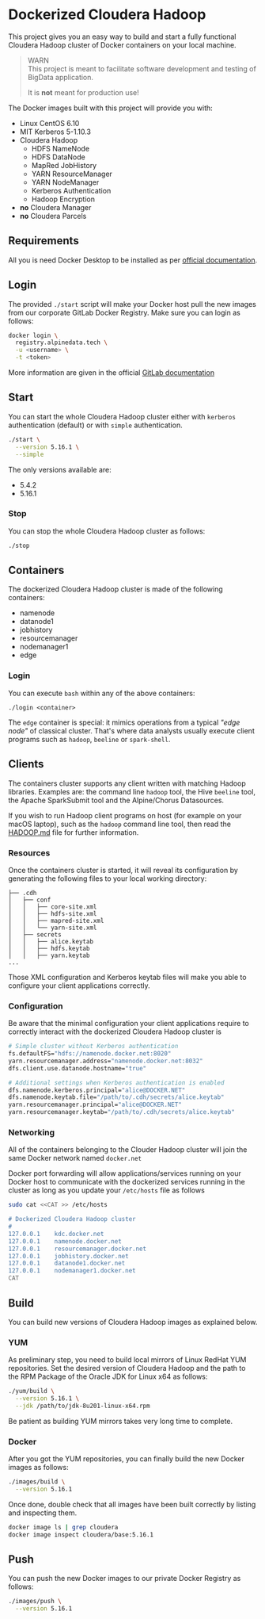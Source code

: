 # Dockerized Cloudera Hadoop
This project gives you an easy way to build and start a fully functional Cloudera Hadoop cluster of Docker containers on your local machine.

> WARN  
> This project is meant to facilitate software development and testing of BigData application.
>
> It is **not** meant for production use!


The Docker images built with this project will provide you with:

- Linux CentOS 6.10
- MIT Kerberos 5-1.10.3
- Cloudera Hadoop
    * HDFS NameNode
    * HDFS DataNode
    * MapRed JobHistory
    * YARN ResourceManager
    * YARN NodeManager
    * Kerberos Authentication
    * Hadoop Encryption
- **no** Cloudera Manager
- **no** Cloudera Parcels

## Requirements
All you is need Docker Desktop to be installed as per [official documentation](https://www.docker.com/products/docker-desktop).

## Login
The provided `./start` script will make your Docker host pull the new images from our corporate GitLab Docker Registry. Make sure you can login as follows:

```bash
docker login \
  registry.alpinedata.tech \
  -u <username> \
  -t <token>
```

More information are given in the official [GitLab documentation](https://docs.gitlab.com/ee/user/project/container_registry.html)

## Start
You can start the whole Cloudera Hadoop cluster either with `kerberos` authentication (default) or with `simple` authentication.

```bash
./start \
  --version 5.16.1 \
  --simple
```

The only versions available are:

- 5.4.2
- 5.16.1


### Stop
You can stop the whole Cloudera Hadoop cluster as follows:

```bash
./stop
```

## Containers
The dockerized Cloudera Hadoop cluster is made of the following containers:

- namenode
- datanode1
- jobhistory
- resourcemanager
- nodemanager1
- edge


### Login
You can execute `bash` within any of the above containers:

```
./login <container>
```

The ``edge`` container is special: it mimics operations from a typical _"edge node"_ of classical cluster. That's where data analysts usually execute client programs such as `hadoop`, `beeline` or `spark-shell`.


## Clients
The containers cluster supports any client written with matching Hadoop libraries. Examples are: the command line `hadoop` tool, the Hive `beeline` tool, the Apache SparkSubmit tool and the Alpine/Chorus Datasources.

If you wish to run Hadoop client programs on host (for example on your macOS laptop), such as the `hadoop` command line tool, then read the [HADOOP.md](HADOOP.md) file for further information.


### Resources
Once the containers cluster is started, it will reveal its configuration by generating the following files to your local working directory:

```
├── .cdh
│   ├── conf
│   │   ├── core-site.xml
│   │   ├── hdfs-site.xml
│   │   ├── mapred-site.xml
│   │   └── yarn-site.xml
│   ├── secrets
│   │   ├── alice.keytab
│   │   ├── hdfs.keytab
│   │   ├── yarn.keytab
...
```
Those XML configuration and Kerberos keytab files will make you able to configure your client applications correctly.

### Configuration
Be aware that the minimal configuration your client applications require to correctly interact with the dockerized Cloudera Hadoop cluster is

```bash
# Simple cluster without Kerberos authentication
fs.defaultFS="hdfs://namenode.docker.net:8020"
yarn.resourcemanager.address="namenode.docker.net:8032"
dfs.client.use.datanode.hostname="true"

# Additional settings when Kerberos authentication is enabled
dfs.namenode.kerberos.principal="alice@DOCKER.NET"
dfs.namenode.keytab.file="/path/to/.cdh/secrets/alice.keytab"
yarn.resourcemanager.principal="alice@DOCKER.NET"
yarn.resourcemanager.keytab="/path/to/.cdh/secrets/alice.keytab"
```


### Networking
All of the containers belonging to the Clouder Hadoop cluster will join the same Docker network named `docker.net`

Docker port forwarding will allow applications/services running on your Docker host to communicate with the dockerized services running in the cluster as long as you update your `/etc/hosts` file as follows

```bash
sudo cat <<CAT >> /etc/hosts

# Dockerized Cloudera Hadoop cluster
#
127.0.0.1    kdc.docker.net
127.0.0.1    namenode.docker.net
127.0.0.1    resourcemanager.docker.net
127.0.0.1    jobhistory.docker.net
127.0.0.1    datanode1.docker.net
127.0.0.1    nodemanager1.docker.net
CAT
```


## Build
You can build new versions of Cloudera Hadoop images as explained below.

### YUM
As preliminary step, you need to build local mirrors of Linux RedHat YUM repositories. Set the desired version of Cloudera Hadoop and the path to the RPM Package of the Oracle JDK for Linux x64 as follows:

```bash
./yum/build \
  --version 5.16.1 \
  --jdk /path/to/jdk-8u201-linux-x64.rpm
```

Be patient as building YUM mirrors takes very long time to complete.

### Docker
After you got the YUM repositories, you can finally build the new Docker images as follows:

```bash
./images/build \
  --version 5.16.1
```

Once done, double check that all images have been built correctly by listing and inspecting them.

```bash
docker image ls | grep cloudera
docker image inspect cloudera/base:5.16.1
```


## Push
You can push the new Docker images to our private Docker Registry as follows:

```bash
./images/push \
  --version 5.16.1
```
